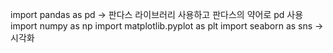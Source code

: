 import pandas as pd → 판다스 라이브러리 사용하고 판다스의 약어로 pd 사용 
import numpy as np
import matplotlib.pyplot as plt
import seaborn as sns → 시각화